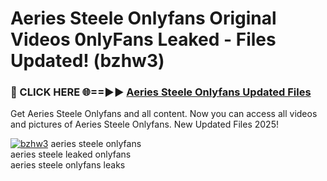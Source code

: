 # Aeries Steele Onlyfans Original Videos 0nlyFans Leaked - Files Updated! (bzhw3)

<h3>🔴 CLICK HERE 🌐==►► <a href="https://tinyurl.com/3hn5wdd3" rel="nofollow">Aeries Steele Onlyfans Updated Files</a></h3>

Get Aeries Steele Onlyfans and all content. Now you can access all videos and pictures of Aeries Steele Onlyfans. New Updated Files 2025!

[![bzhw3](https://i.imgur.com/4HnBqBT.gif)](https://tinyurl.com/3hn5wdd3)
aeries steele onlyfans<br>
aeries steele leaked onlyfans<br>
aeries steele onlyfans leaks
